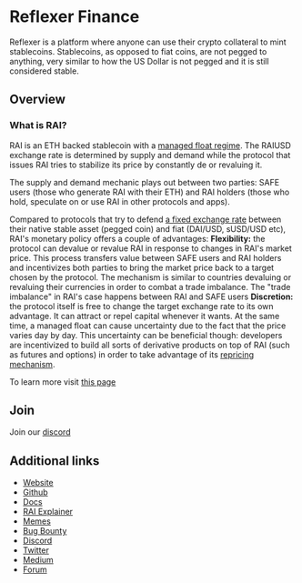 # Reflexer Finance

Reflexer is a platform where anyone can use their crypto collateral to mint stablecoins. Stablecoins, as opposed to fiat coins, are not pegged to anything, very similar to how the US Dollar is not pegged and it is still considered stable.

## Overview

### What is RAI?
RAI is an ETH backed stablecoin with a [managed float regime](https://en.wikipedia.org/wiki/Managed_float_regime). The RAIUSD exchange rate is determined by supply and demand while the protocol that issues RAI tries to stabilize its price by constantly de or revaluing it.

The supply and demand mechanic plays out between two parties: SAFE users (those who generate RAI with their ETH) and RAI holders (those who hold, speculate on or use RAI in other protocols and apps).

Compared to protocols that try to defend [a fixed exchange rate](https://www.investopedia.com/terms/f/fixedexchangerate.asp) between their native stable asset (pegged coin) and fiat (DAI/USD, sUSD/USD etc), RAI's monetary policy offers a couple of advantages:
**Flexibility:** the protocol can devalue or revalue RAI in response to changes in RAI's market price. This process transfers value between SAFE users and RAI holders and incentivizes both parties to bring the market price back to a target chosen by the protocol. The mechanism is similar to countries devaluing or revaluing their currencies in order to combat a trade imbalance. The "trade imbalance" in RAI's case happens between RAI and SAFE users
**Discretion:** the protocol itself is free to change the target exchange rate to its own advantage. It can attract or repel capital whenever it wants.
At the same time, a managed float can cause uncertainty due to the fact that the price varies day by day. This uncertainty can be beneficial though: developers are incentivized to build all sorts of derivative products on top of RAI (such as futures and options) in order to take advantage of its [repricing mechanism](https://medium.com/reflexer-labs/stability-without-pegs-8c6a1cbc7fbd).


To learn more visit [this page](https://docs.reflexer.finance/faq#how-does-rai-work-behave)

## Join

Join our [discord](https://discord.gg/AXwXHGsTaJ)

## Additional links

* [Website](https://reflexer.finance)
* [Github](https://github.com/reflexer-labs)
* [Docs](https://docs.reflexer.finance/)
* [RAI Explainer](https://medium.com/reflexer-labs/stability-without-pegs-8c6a1cbc7fbd)
* [Memes](https://memes.reflexer.finance/)
* [Bug Bounty](https://immunefi.com/bounty/reflexer/)
* [Discord](https://discord.gg/AXwXHGsTaJ)
* [Twitter](https://twitter.com/reflexerfinance)
* [Medium](https://medium.com/reflexer-labs)
* [Forum](https://community.reflexer.finance/)

